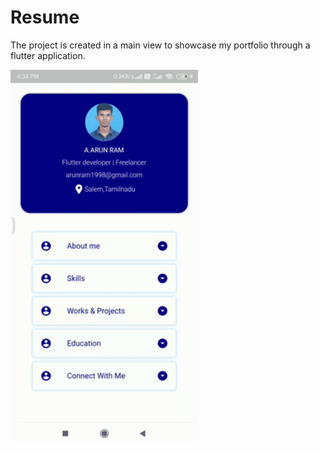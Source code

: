 # Resume
The project is created in a main view to showcase my portfolio through a flutter application.

<img src="https://raw.githubusercontent.com/arunramarumugam25/resume/master/resume.GIF" width="300" height="600" />

